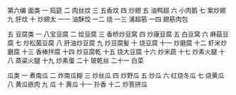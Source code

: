 第六编 面类
 一 捣筵
 二 肉丝炆
 三 五香炆
 四 炒翅
 五 油鸭超
 六 小肉鹅
 七 案炒翅
 九 肝炆
 十 炒翅太
 一一 油酥饺
 一二 烧
 一三 浦超筋
 一四 翅筋肉包

五 豆腐类
 一 八宝豆腐
 二 烩豆腐
 三 香桥炒豆窝
 四 炒康豆腐
 五 白豆窝
 六 麻菇豆腐
 七 炒松菌豆腐
 八 肝油炒豆腐
 九 炒豆腐髪
 十 烧豆腐
 十一 炒磨腐
 十二 虾米炒磨腐
 十三 香棒拌腐
 十四 炒豆腐乾
 十五 烧大豆腐
 十六 炒米蔬
 十七 炒素火腿
 十八 蒸粱火腿
 十九 炒素蛋
 二十 玻乾丝
 二十一 白菜

瓜类
 一 煮南瓜
 二 炸南瓜糊
 三 炒丝瓜
 四 炒野瓜
 五 炒瓜
 六 红烧冬瓜
 七 烧黄瓜
 八 黄瓜嵌肉
 九 瓜
 十 黄瓜
 十一 扑香
 十二 炒菩拼瓜